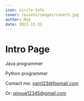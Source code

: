 ```yaml
---
icon: circle-info
cover: /assets/images/cover3.jpg
author: Roy
date: 2023-12-31
---
```


# Intro Page

Java programmer

Python programmer

Contact me: yqin123@foxmail.com

Or: qinyue12345@gmail.com
